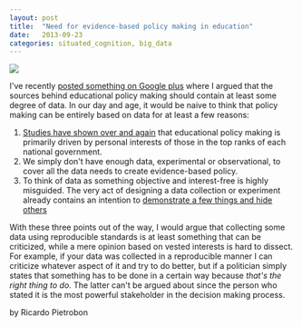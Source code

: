 ```yaml
---
layout: post
title:  "Need for evidence-based policy making in education"
date:   2013-09-23
categories: situated_cognition, big_data
---
```


![](https://lh6.googleusercontent.com/-V2EmCX1ceMg/UjnxOXj6gJI/AAAAAAAA4IA/k88cluJk3Uk/w480-h680-no/fractal3.png)

I've recently [posted something on Google plus](https://plus.google.com/106268032364497388036/posts/81Ka8i8u43W) where I argued that the sources behind educational policy making should contain at least some degree of data. In our day and age, it would be naive to think that policy making can be entirely based on data for at least a few reasons: 

1. [Studies have shown over and again](http://www.amazon.com/Policy-Making-Education-Holistic-Approach-Response/dp/1607091615/ref=sr_1_3?ie=UTF8&qid=1379477791&sr=8-3&keywords=policy+making+in+education) that educational policy making is primarily driven by personal interests of those in the top ranks of each national government.
2. We simply don't have enough data, experimental or observational, to cover all the data needs to create evidence-based policy.
3. To think of data as something objective and interest-free is highly misguided. The very act of designing a data collection or experiment already contains an intention to [demonstrate a few things and hide others](http://rpietro.github.io/situated_cognition,/big_data/2013/08/12/university_dilemma/)

With these three points out of the way, I would argue that collecting some data using reproducible standards is at least something that can be criticized, while a mere opinion based on vested interests is hard to dissect. For example, if your data was collected in a reproducible manner I can criticize whatever aspect of it and try to do better, but if a politician simply states that something has to be done in a certain way because *that's the right thing to do*. The latter can't be argued about since the person who stated it is the most powerful stakeholder in the decision making process.

by Ricardo Pietrobon
